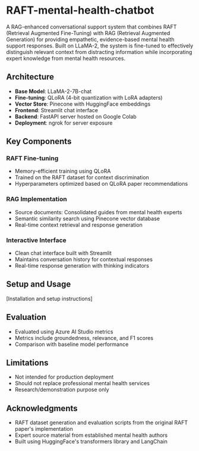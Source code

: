 # RAFT-mental-health-chatbot

A RAG-enhanced conversational support system that combines RAFT (Retrieval Augmented Fine-Tuning) with RAG (Retrieval Augmented Generation) for providing empathetic, evidence-based mental health support responses. Built on LLaMA-2, the system is fine-tuned to effectively distinguish relevant context from distracting information while incorporating expert knowledge from mental health resources.

## Architecture
- **Base Model**: LLaMA-2-7B-chat
- **Fine-tuning**: QLoRA (4-bit quantization with LoRA adapters)
- **Vector Store**: Pinecone with HuggingFace embeddings
- **Frontend**: Streamlit chat interface
- **Backend**: FastAPI server hosted on Google Colab
- **Deployment**: ngrok for server exposure

## Key Components
### RAFT Fine-tuning
- Memory-efficient training using QLoRA
- Trained on the RAFT dataset for context discrimination
- Hyperparameters optimized based on QLoRA paper recommendations

### RAG Implementation
- Source documents: Consolidated guides from mental health experts
- Semantic similarity search using Pinecone vector database
- Real-time context retrieval and response generation

### Interactive Interface
- Clean chat interface built with Streamlit
- Maintains conversation history for contextual responses
- Real-time response generation with thinking indicators

## Setup and Usage
[Installation and setup instructions]

## Evaluation
- Evaluated using Azure AI Studio metrics
- Metrics include groundedness, relevance, and F1 scores
- Comparison with baseline model performance

## Limitations
- Not intended for production deployment
- Should not replace professional mental health services
- Research/demonstration purpose only

## Acknowledgments
- RAFT dataset generation and evaluation scripts from the original RAFT paper's implementation
- Expert source material from established mental health authors
- Built using HuggingFace's transformers library and LangChain
